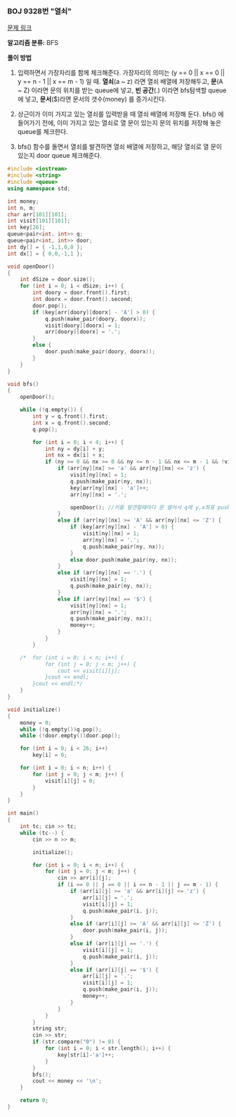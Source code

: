 ### BOJ 9328번 "열쇠"
[문제 링크](https://www.acmicpc.net/problem/9328)

**알고리즘 분류:** 
BFS


**풀이 방법**

1. 입력하면서 가장자리를 함께 체크해준다. 
가장자리의 의미는 (y == 0 || x == 0 || y == n - 1 || x == m - 1) 일 때. 
**열쇠**(a ~ z) 라면 열쇠 배열에 저장해두고, 
**문**(A ~ Z) 이라면 문의 위치를 받는 queue에 넣고, 
**빈 공간**(.) 이라면 bfs탐색할 queue에 넣고, 
**문서**($)라면 문서의 갯수(money) 를 증가시킨다.

2. 상근이가 이미 가지고 있는 열쇠를 입력받을 때 열쇠 배열에 저장해 둔다. 
bfs() 에 들어가기 전에, 이미 가지고 있는 열쇠로 열 문이 있는지 문의 위치를 저장해 놓은 queue를 체크한다.
3. bfs() 함수를 돌면서 열쇠를 발견하면 열쇠 배열에 저장하고, 
해당 열쇠로 열 문이 있는지 door queue 체크해준다.

```cpp
#include <iostream>
#include <string>
#include <queue>
using namespace std;

int money;
int n, m;
char arr[101][101];
int visit[101][101];
int key[26];
queue<pair<int, int>> q;
queue<pair<int, int>> door;
int dy[] = { -1,1,0,0 };
int dx[] = { 0,0,-1,1 };

void openDoor()
{
	int dSize = door.size();
	for (int i = 0; i < dSize; i++) {
		int doory = door.front().first;
		int doorx = door.front().second;
		door.pop();
		if (key[arr[doory][doorx] - 'A'] > 0) {
			q.push(make_pair(doory, doorx));
			visit[doory][doorx] = 1;
			arr[doory][doorx] = '.';
		}
		else {
			door.push(make_pair(doory, doorx));
		}
	}
}

void bfs()
{
	openDoor();

	while (!q.empty()) {
		int y = q.front().first;
		int x = q.front().second;
		q.pop();

		for (int i = 0; i < 4; i++) {
			int ny = dy[i] + y;
			int nx = dx[i] + x;
			if (ny >= 0 && nx >= 0 && ny <= n - 1 && nx <= m - 1 && !visit[ny][nx] && arr[ny][nx]!='*') {
				if (arr[ny][nx] >= 'a' && arr[ny][nx] <= 'z') { 
					visit[ny][nx] = 1;
					q.push(make_pair(ny, nx));
					key[arr[ny][nx] - 'a']++;
					arr[ny][nx] = '.';

					openDoor(); //키를 발견할때마다 문 열어서 q에 y,x좌표 push
				}
				else if (arr[ny][nx] >= 'A' && arr[ny][nx] <= 'Z') {
					if (key[arr[ny][nx] - 'A'] > 0) {
						visit[ny][nx] = 1;
						arr[ny][nx] = '.';
						q.push(make_pair(ny, nx));
					}
					else door.push(make_pair(ny, nx));
				}
				else if (arr[ny][nx] == '.') {
					visit[ny][nx] = 1;
					q.push(make_pair(ny, nx));
				}
				else if (arr[ny][nx] == '$') {
					visit[ny][nx] = 1;
					arr[ny][nx] = '.';
					q.push(make_pair(ny, nx));
					money++;
				}
			}
		}

	/*	for (int i = 0; i < n; i++) {
			for (int j = 0; j < m; j++) {
				cout << visit[i][j];
			}cout << endl;
		}cout << endl;*/
	}
}

void initialize() 
{
	money = 0;
	while (!q.empty())q.pop();
	while (!door.empty())door.pop();

	for (int i = 0; i < 26; i++)
		key[i] = 0;

	for (int i = 0; i < n; i++) {
		for (int j = 0; j < m; j++) {
			visit[i][j] = 0;
		}
	}
}

int main()
{
	int tc; cin >> tc;
	while (tc--) {
		cin >> n >> m;

		initialize();

		for (int i = 0; i < n; i++) {
			for (int j = 0; j < m; j++) {
				cin >> arr[i][j];
				if (i == 0 || j == 0 || i == n - 1 || j == m - 1) {
					if (arr[i][j] >= 'a' && arr[i][j] <= 'z') {
						arr[i][j] = '.';
						visit[i][j] = 1;
						q.push(make_pair(i, j));
					}
					else if (arr[i][j] >= 'A' && arr[i][j] <= 'Z') {
						door.push(make_pair(i, j));
					}
					else if (arr[i][j] == '.') {
						visit[i][j] = 1;
						q.push(make_pair(i, j));
					}
					else if (arr[i][j] == '$') {
						arr[i][j] = '.';
						visit[i][j] = 1;
						q.push(make_pair(i, j));
						money++;
					}
				}
			}
		}
		string str;
		cin >> str;
		if (str.compare("0") != 0) {
			for (int i = 0; i < str.length(); i++) {
				key[str[i]-'a']++;
			}
		}
		bfs();
		cout << money << '\n';
	}

	return 0;
}
```
